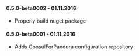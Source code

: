 #### 0.5.0-beta0002 - 01.11.2016
* Properly build nuget package

#### 0.5.0-beta0001 - 01.11.2016
* Adds ConsulForPandora configuration repository
